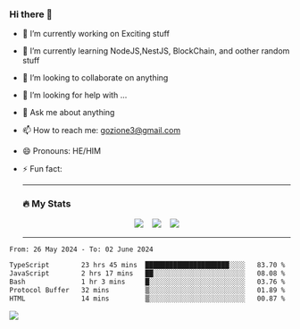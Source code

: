 ### Hi there 👋

<!--
**charlieScript/charlieScript** is a ✨ _special_ ✨ repository because its `README.md` (this file) appears on your GitHub profile.

Here are some ideas to get you started: -->

- 🔭 I’m currently working on Exciting stuff
- 🌱 I’m currently learning NodeJS,NestJS, BlockChain, and oother random stuff
- 👯 I’m looking to collaborate on anything
- 🤔 I’m looking for help with ...
- 💬 Ask me about anything
- 📫 How to reach me: gozione3@gmail.com
- 😄 Pronouns: HE/HIM
- ⚡ Fun fact:


  ---

  ### :fire: My Stats

  <div id="stats" align="center">
  <img src="http://github-readme-streak-stats.herokuapp.com?user=charlieScript&theme=dark&date_format=M%20j%5B%2C%20Y%5D" />&nbsp;&nbsp;&nbsp;
  <img src="https://github-readme-stats.vercel.app/api/top-langs/?username=charlieScript&layout=compact&theme=vision-friendly-dark"/>&nbsp;&nbsp;&nbsp;
  <img src="https://github-readme-stats.vercel.app/api?username=charlieScript&show_icons=true&theme=radical"/>
  </div>

  ---



<!--START_SECTION:waka-->

```txt
From: 26 May 2024 - To: 02 June 2024

TypeScript        23 hrs 45 mins  █████████████████████░░░░   83.70 %
JavaScript        2 hrs 17 mins   ██░░░░░░░░░░░░░░░░░░░░░░░   08.08 %
Bash              1 hr 3 mins     █░░░░░░░░░░░░░░░░░░░░░░░░   03.76 %
Protocol Buffer   32 mins         ▒░░░░░░░░░░░░░░░░░░░░░░░░   01.89 %
HTML              14 mins         ▒░░░░░░░░░░░░░░░░░░░░░░░░   00.87 %
```

<!--END_SECTION:waka-->
![](https://komarev.com/ghpvc/?username=charlieScript)
